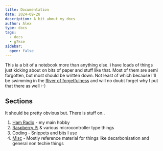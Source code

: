 ```yaml
---
title: Documentation
date: 2024-09-28
description: A bit about my docs
author: Alex
type: docs
tags:
  - docs
  - g7kse
sidebar:
  open: false
---
```


This ia a bit of a notebook more than anything else. i have loads of things just kicking about on bits of paper and stuff like that. Most of them are semi forgotten, but most should be written down. Not least of which because I'll be swimming in the [River of forgetfulness](https://en.wikipedia.org/wiki/Lethe) and will no doubt forget why I put that there as well :-)

## Sections

It should be pretty obvious but. There is stuff on..

1. [Ham Radio](https://g7kse.co.uk/docs/ham-radio/) - my main hobby
2. [Raspberry Pi](https://g7kse.co.uk/docs/raspberrypi/) & various microcontroller type things
3. [Coding](https://g7kse.co.uk/docs/coding/) - Snippets and bits I use
4. [Misc](https://g7kse.co.uk/docs/misc/) -  Mostly reference material for things like decarbonisation and general non techie things

